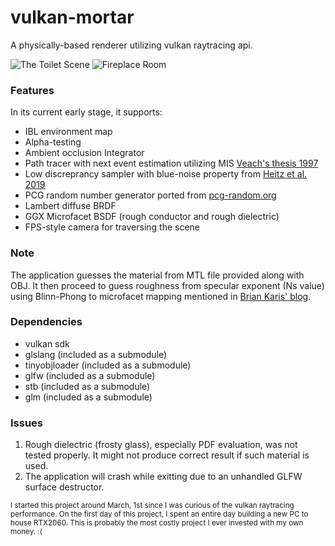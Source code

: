 # vulkan-mortar

A physically-based renderer utilizing vulkan raytracing api.

![The Toilet Scene](https://raw.githubusercontent.com/jamornsriwasansak/vulkan-mortar/master/readme/toilet.jpg)
![Fireplace Room](https://raw.githubusercontent.com/jamornsriwasansak/vulkan-mortar/master/readme/fireplace.jpg)

### Features
In its current early stage, it supports:
* IBL environment map
* Alpha-testing
* Ambient occlusion Integrator
* Path tracer with next event estimation utilizing MIS [Veach's thesis 1997](https://graphics.stanford.edu/papers/veach_thesis)
* Low discreprancy sampler with blue-noise property from [Heitz et al. 2019](https://eheitzresearch.wordpress.com/762-2/)
* PCG random number generator ported from [pcg-random.org](https://www.pcg-random.org/)
* Lambert diffuse BRDF
* GGX Microfacet BSDF (rough conductor and rough dielectric)
* FPS-style camera for traversing the scene

### Note
The application guesses the material from MTL file provided along with OBJ.
It then proceed to guess roughness from specular exponent (Ns value) using Blinn-Phong to microfacet mapping mentioned in [Brian Karis' blog](http://graphicrants.blogspot.com/2013/08/specular-brdf-reference.html).

### Dependencies
* vulkan sdk
* glslang (included as a submodule)
* tinyobjloader (included as a submodule)
* glfw (included as a submodule)
* stb (included as a submodule)
* glm (included as a submodule)

### Issues
1. Rough dielectric (frosty glass), especially PDF evaluation, was not tested properly. It might not produce correct result if such material is used.
2. The application will crash while exitting due to an unhandled GLFW surface destructor.

<sup>I started this project around March, 1st since I was curious of the vulkan raytracing performance. On the first day of this project, I spent an entire day building a new PC to house RTX2060. This is probably the most costly project I ever invested with my own money. :(
